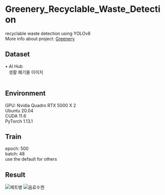 # Greenery_Recyclable_Waste_Detection
recyclable waste detection using YOLOv8
<br>
More info about project: [Greenery](https://github.com/bkk21/Greenery)

## Dataset
<div style="display:flex; flex-direction:row;">
  • AI Hub
</div>
<div style="display:flex; flex-direction:row;">
  &nbsp&nbsp 생활 폐기물 이미지
</div>
<br>

## Environment
<div style="display:flex; flex-direction:row;">
  GPU: Nvidia Quadro RTX 5000 X 2
</div>
<div style="display:flex; flex-direction:row;">
  Ubuntu 20.04
</div>
<div style="display:flex; flex-direction:row;">
  CUDA 11.6
</div>
<div style="display:flex; flex-direction:row;">
  PyTorch 1.13.1
</div>

## Train
<div style="display:flex; flex-direction:row;">
  epoch: 500
</div>
<div style="display:flex; flex-direction:row;">
  batch: 48
</div>
<div style="display:flex; flex-direction:row;">
  use the default for others
</div>

## Result
![페트병](https://github.com/the0807/Greenery-Recyclable-Waste-Detection/assets/73097985/7b3a91bf-c7ae-49e8-850f-40b1773b4730)
![음료수캔](https://github.com/the0807/Greenery-Recyclable-Waste-Detection/assets/73097985/92cc502e-44be-4d31-92e9-2c93a333e51c)
